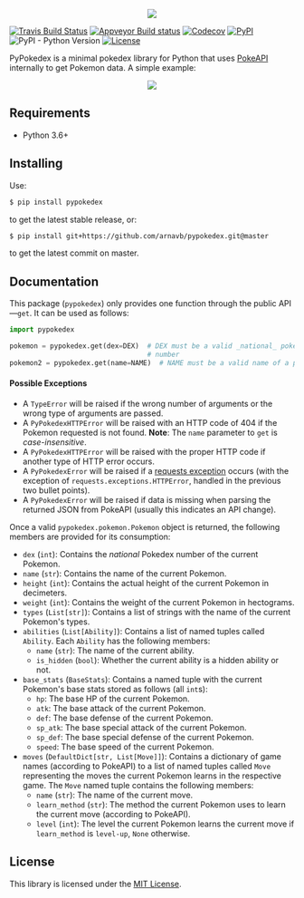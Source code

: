 <p align='center'>
    <img src='https://raw.githubusercontent.com/arnavb/pypokedex/master/assets/logo.png'/>
</p>

[![Travis Build Status](https://travis-ci.org/arnavb/pypokedex.svg?branch=master)](https://travis-ci.org/arnavb/pypokedex)
[![Appveyor Build status](https://ci.appveyor.com/api/projects/status/wpbab6ojfvoe1eg2/branch/master?svg=true)](https://ci.appveyor.com/project/arnavb/pypokedex/branch/master)
[![Codecov](https://img.shields.io/codecov/c/github/arnavb/pypokedex.svg)](https://codecov.io/gh/arnavb/pypokedex)
[![PyPI](https://img.shields.io/pypi/v/pypokedex.svg)](https://pypi.org/project/pypokedex/)
![PyPI - Python Version](https://img.shields.io/pypi/pyversions/pypokedex.svg)
[![License](https://img.shields.io/github/license/arnavb/pypokedex.svg)](https://github.com/arnavb/pypokedex/blob/master/LICENSE)

PyPokedex is a minimal pokedex library for Python that uses [PokeAPI](https://pokeapi.co/) internally to get Pokemon data. A simple example:

<p align='center'>
    <img src='https://raw.githubusercontent.com/arnavb/pypokedex/master/assets/example-usage.png'/>
</p>

## Requirements

- Python 3.6+

## Installing

Use:

```bash
$ pip install pypokedex
```

to get the latest stable release, or:

```bash
$ pip install git+https://github.com/arnavb/pypokedex.git@master
```

to get the latest commit on master.

## Documentation

This package (`pypokedex`) only provides one function through the
public API—`get`. It can be used as follows:

```python
import pypokedex

pokemon = pypokedex.get(dex=DEX)  # DEX must be a valid _national_ pokedex
                                  # number
pokemon2 = pypokedex.get(name=NAME)  # NAME must be a valid name of a pokemon
```

#### Possible Exceptions

- A `TypeError` will be raised if the wrong number of arguments or the wrong
  type of arguments are passed.
- A `PyPokedexHTTPError` will be raised with an HTTP code of 404 if the Pokemon
  requested is not found. **Note**: The `name` parameter to `get` is _case-insensitive_.
- A `PyPokedexHTTPError` will be raised with the proper HTTP code if another type
  of HTTP error occurs.
- A `PyPokedexError` will be raised if a [requests exception](http://docs.python-requests.org/en/master/_modules/requests/exceptions/)
  occurs (with the exception of `requests.exceptions.HTTPError`, handled in the
  previous two bullet points).
- A `PyPokedexError` will be raised if data is missing when parsing the returned
  JSON from PokeAPI (usually this indicates an API change).


Once a valid `pypokedex.pokemon.Pokemon` object is returned, the following
members are provided for its consumption:

- `dex` (`int`): Contains the _national_ Pokedex number of the current Pokemon.
- `name` (`str`): Contains the name of the current Pokemon.
- `height` (`int`): Contains the actual height of the current Pokemon in decimeters.
- `weight` (`int`): Contains the weight of the current Pokemon in hectograms.
- `types` (`List[str]`): Contains a list of strings with the name of the current
  Pokemon's types.
- `abilities` (`List[Ability]`): Contains a list of named tuples called `Ability`.
  Each `Ability` has the following members:
  - `name` (`str`): The name of the current ability.
  - `is_hidden` (`bool`): Whether the current ability is a hidden ability or not.
- `base_stats` (`BaseStats`): Contains a named tuple with the current
  Pokemon's base stats stored as follows (all `int`s):
  - `hp`: The base HP of the current Pokemon.
  - `atk`: The base attack of the current Pokemon.
  - `def`: The base defense of the current Pokemon.
  - `sp_atk`: The base special attack of the current Pokemon.
  - `sp_def`: The base special defense of the current Pokemon.
  - `speed`: The base speed of the current Pokemon.
- `moves` (`DefaultDict[str, List[Move]]`): Contains a dictionary of game names
  (according to PokeAPI) to a list of named tuples called `Move` representing the
  moves the current Pokemon learns in the respective game. The `Move` named tuple
  contains the following members:
  - `name` (`str`): The name of the current move.
  - `learn_method` (`str`): The method the current Pokemon uses to learn the
    current move (according to PokeAPI).
  - `level` (`int`): The level the current Pokemon learns the current move if
    `learn_method` is `level-up`, `None` otherwise.

## License

This library is licensed under the [MIT License](https://github.com/arnavb/pypokedex/blob/master/LICENSE).
